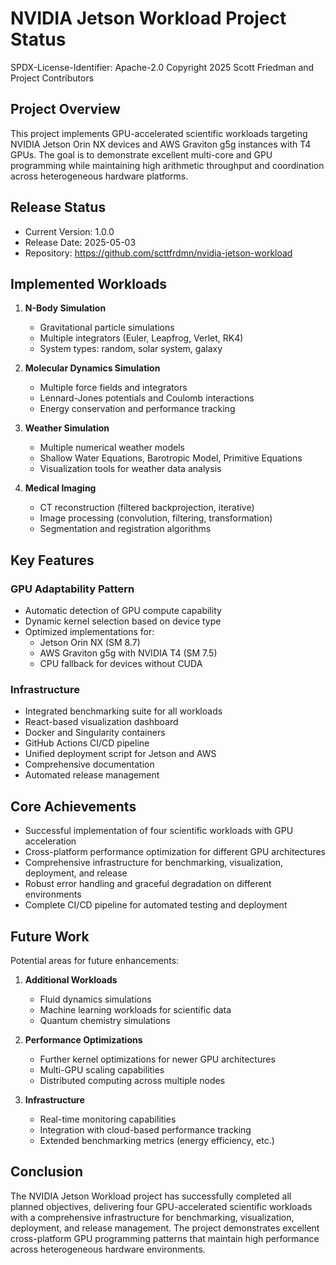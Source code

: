 # NVIDIA Jetson Workload Project Status

SPDX-License-Identifier: Apache-2.0
Copyright 2025 Scott Friedman and Project Contributors

## Project Overview

This project implements GPU-accelerated scientific workloads targeting NVIDIA Jetson Orin NX devices and AWS Graviton g5g instances with T4 GPUs. The goal is to demonstrate excellent multi-core and GPU programming while maintaining high arithmetic throughput and coordination across heterogeneous hardware platforms.

## Release Status

- Current Version: 1.0.0
- Release Date: 2025-05-03
- Repository: https://github.com/scttfrdmn/nvidia-jetson-workload

## Implemented Workloads

1. **N-Body Simulation**
   - Gravitational particle simulations
   - Multiple integrators (Euler, Leapfrog, Verlet, RK4)
   - System types: random, solar system, galaxy

2. **Molecular Dynamics Simulation**
   - Multiple force fields and integrators
   - Lennard-Jones potentials and Coulomb interactions
   - Energy conservation and performance tracking

3. **Weather Simulation**
   - Multiple numerical weather models
   - Shallow Water Equations, Barotropic Model, Primitive Equations
   - Visualization tools for weather data analysis

4. **Medical Imaging**
   - CT reconstruction (filtered backprojection, iterative)
   - Image processing (convolution, filtering, transformation)
   - Segmentation and registration algorithms

## Key Features

### GPU Adaptability Pattern
- Automatic detection of GPU compute capability
- Dynamic kernel selection based on device type
- Optimized implementations for:
  - Jetson Orin NX (SM 8.7)
  - AWS Graviton g5g with NVIDIA T4 (SM 7.5)
  - CPU fallback for devices without CUDA

### Infrastructure
- Integrated benchmarking suite for all workloads
- React-based visualization dashboard
- Docker and Singularity containers
- GitHub Actions CI/CD pipeline
- Unified deployment script for Jetson and AWS
- Comprehensive documentation
- Automated release management

## Core Achievements

- Successful implementation of four scientific workloads with GPU acceleration
- Cross-platform performance optimization for different GPU architectures
- Comprehensive infrastructure for benchmarking, visualization, deployment, and release
- Robust error handling and graceful degradation on different environments
- Complete CI/CD pipeline for automated testing and deployment

## Future Work

Potential areas for future enhancements:

1. **Additional Workloads**
   - Fluid dynamics simulations
   - Machine learning workloads for scientific data
   - Quantum chemistry simulations

2. **Performance Optimizations**
   - Further kernel optimizations for newer GPU architectures
   - Multi-GPU scaling capabilities
   - Distributed computing across multiple nodes

3. **Infrastructure**
   - Real-time monitoring capabilities
   - Integration with cloud-based performance tracking
   - Extended benchmarking metrics (energy efficiency, etc.)

## Conclusion

The NVIDIA Jetson Workload project has successfully completed all planned objectives, delivering four GPU-accelerated scientific workloads with a comprehensive infrastructure for benchmarking, visualization, deployment, and release management. The project demonstrates excellent cross-platform GPU programming patterns that maintain high performance across heterogeneous hardware environments.